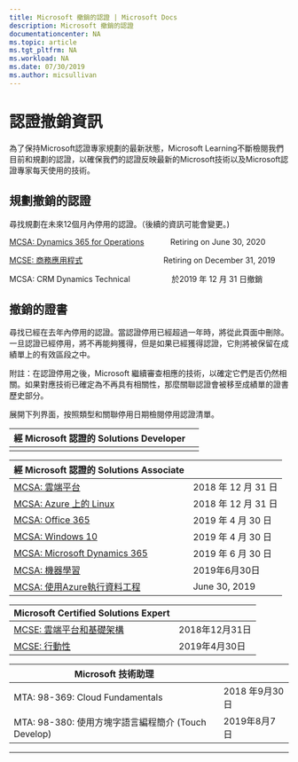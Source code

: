 ```yaml
---
title: Microsoft 撤銷的認證 | Microsoft Docs
description: Microsoft 撤銷的認證
documentationcenter: NA
ms.topic: article
ms.tgt_pltfrm: NA
ms.workload: NA
ms.date: 07/30/2019
ms.author: micsullivan
---
```

# 認證撤銷資訊

為了保持Microsoft認證專家規劃的最新狀態，Microsoft Learning不斷檢閱我們目前和規劃的認證，以確保我們的認證反映最新的Microsoft技術以及Microsoft認證專家每天使用的技術。

## 規劃撤銷的認證

尋找規劃在未來12個月內停用的認證。（後續的資訊可能會變更。) 

[MCSA: Dynamics 365 for Operations](https://www.microsoft.com/learning/mcsa-microsoft-dynamics-365-for-operations.aspx)&nbsp;&nbsp;&nbsp;&nbsp;&nbsp;&nbsp;&nbsp;&nbsp;&nbsp;&nbsp;&nbsp;&nbsp;Retiring on June 30, 2020  

[MCSE: 商務應用程式](https://www.microsoft.com/learning/mcse-business-applications.aspx)&nbsp;&nbsp;&nbsp;&nbsp;&nbsp;&nbsp;&nbsp;&nbsp;&nbsp;&nbsp;&nbsp;&nbsp;&nbsp;&nbsp;&nbsp;&nbsp;&nbsp;&nbsp;&nbsp;&nbsp;&nbsp;&nbsp;&nbsp;&nbsp;&nbsp;&nbsp;&nbsp;&nbsp;&nbsp;&nbsp;&nbsp;&nbsp;&nbsp;&nbsp;&nbsp;&nbsp; Retiring on December 31, 2019  

MCSA: CRM Dynamics Technical&nbsp;&nbsp;&nbsp;&nbsp;&nbsp;&nbsp;&nbsp;&nbsp;&nbsp;&nbsp;&nbsp;&nbsp;&nbsp;&nbsp;&nbsp;&nbsp;&nbsp;&nbsp; 於2019 年 12 月 31 日撤銷  

## 撤銷的證書

尋找已經在去年內停用的認證。當認證停用已經超過一年時，將從此頁面中刪除。一旦認證已經停用，將不再能夠獲得，但是如果已經獲得認證，它則將被保留在成績單上的有效區段之中。

附註：在認證停用之後，Microsoft 繼續審查相應的技術，以確定它們是否仍然相關。如果對應技術已確定為不再具有相關性，那麼關聯認證會被移至成績單的證書歷史部分。

展開下列界面，按照類型和關聯停用日期檢閱停用認證清單。

| 經 Microsoft 認證的 Solutions Developer                      |          |
| ---------------------------------------------------------------------------------- | ------------------ |
|                                          |          |

| 經 Microsoft 認證的 Solutions Associate                      |          |
| ---------------------------------------------------------------------------------- | ------------------ |
| [MCSA: 雲端平台](https://www.microsoft.com/learning/mcsa-cloud-platform-certification.aspx)           | 2018 年 12 月 31 日 |
| [MCSA: Azure 上的 Linux](https://www.microsoft.com/learning/mcsa-linux-azure-certification.aspx)            | 2018 年 12 月 31 日 |
| [MCSA: Office 365](https://www.microsoft.com/learning/mcsa-office365-certification.aspx)               | 2019 年 4 月 30 日 |
| [MCSA: Windows 10](https://www.microsoft.com/learning/mcsa-windows-10-certifications.aspx)              | 2019 年 4 月 30 日 |
| [MCSA: Microsoft Dynamics 365](https://www.microsoft.com/learning/mcsa-microsoft-dynamics-365.aspx)          | 2019 年 6 月 30 日 |
| [MCSA: 機器學習](https://www.microsoft.com/learning/mcsa-machine-learning.aspx)                | 2019年6月30日 |
| [MCSA: 使用Azure執行資料工程](https://www.microsoft.com/learning/mcsa-data-engineering-with-azure.aspx)     | June 30, 2019   |

| Microsoft Certified Solutions Expert                                               |                    |
| ---------------------------------------------------------------------------------- | ------------------ |
| [MCSE: 雲端平台和基礎架構](https://www.microsoft.com/learning/mcse-cloud-platform-infrastructure.aspx) | 2018年12月31日 |
| [MCSE: 行動性](https://www.microsoft.com/learning/mcse-mobility-certification.aspx)                 | 2019年4月30日 |

| Microsoft 技術助理                                           |          |
| ---------------------------------------------------------------------------------- | ------------------ |
| MTA: 98-369: Cloud Fundamentals                                               | 2018 年9月30日 |
| MTA: 98-380: 使用方塊字語言編程簡介 (Touch Develop)                      |2019年8月7日|
___
